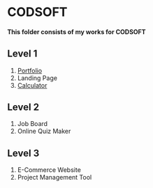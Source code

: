 # CODSOFT
#### This folder consists of my works for CODSOFT

## Level 1
<ol>
  <li> 
    <a href="https://alexapalanog.github.io/Portfolio/" target="_blank">Portfolio</a> 
  </li>
  <li> Landing Page </li>
  <li> 
    <a href="https://alexapalanog.github.io/Calculator" target="_blank"> Calculator</a>
  </li>
</ol>

## Level 2
<ol>
  <li> Job Board </li>
  <li> Online Quiz Maker </li>
</ol>

## Level 3
<ol>
  <li> E-Commerce Website </li>
  <li> Project Management Tool </li>
</ol>
